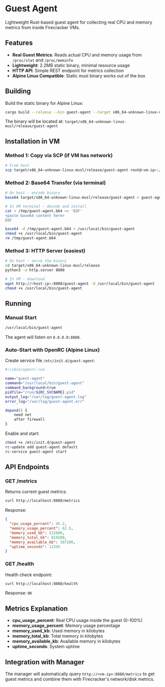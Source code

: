 # Guest Agent

Lightweight Rust-based guest agent for collecting real CPU and memory metrics from inside Firecracker VMs.

## Features

- **Real Guest Metrics**: Reads actual CPU and memory usage from `/proc/stat` and `/proc/meminfo`
- **Lightweight**: 2.2MB static binary, minimal resource usage
- **HTTP API**: Simple REST endpoint for metrics collection
- **Alpine Linux Compatible**: Static musl binary works out of the box

## Building

Build the static binary for Alpine Linux:

```bash
cargo build --release --bin guest-agent --target x86_64-unknown-linux-musl
```

The binary will be located at: `target/x86_64-unknown-linux-musl/release/guest-agent`

## Installation in VM

### Method 1: Copy via SCP (if VM has network)

```bash
# From host
scp target/x86_64-unknown-linux-musl/release/guest-agent root@<vm-ip>:/usr/local/bin/
```

### Method 2: Base64 Transfer (via terminal)

```bash
# On host - encode binary
base64 target/x86_64-unknown-linux-musl/release/guest-agent > guest-agent.b64

# In VM terminal - decode and install
cat > /tmp/guest-agent.b64 << 'EOF'
<paste base64 content here>
EOF

base64 -d /tmp/guest-agent.b64 > /usr/local/bin/guest-agent
chmod +x /usr/local/bin/guest-agent
rm /tmp/guest-agent.b64
```

### Method 3: HTTP Server (easiest)

```bash
# On host - serve the binary
cd target/x86_64-unknown-linux-musl/release
python3 -m http.server 8000

# In VM - download
wget http://<host-ip>:8000/guest-agent -O /usr/local/bin/guest-agent
chmod +x /usr/local/bin/guest-agent
```

## Running

### Manual Start

```bash
/usr/local/bin/guest-agent
```

The agent will listen on `0.0.0.0:8080`.

### Auto-Start with OpenRC (Alpine Linux)

Create service file `/etc/init.d/guest-agent`:

```bash
#!/sbin/openrc-run

name="guest-agent"
command="/usr/local/bin/guest-agent"
command_background=true
pidfile="/run/${RC_SVCNAME}.pid"
output_log="/var/log/guest-agent.log"
error_log="/var/log/guest-agent.err"

depend() {
    need net
    after firewall
}
```

Enable and start:

```bash
chmod +x /etc/init.d/guest-agent
rc-update add guest-agent default
rc-service guest-agent start
```

## API Endpoints

### GET /metrics

Returns current guest metrics:

```bash
curl http://localhost:8080/metrics
```

Response:

```json
{
  "cpu_usage_percent": 45.2,
  "memory_usage_percent": 62.5,
  "memory_used_kb": 512000,
  "memory_total_kb": 819200,
  "memory_available_kb": 307200,
  "uptime_seconds": 12345
}
```

### GET /health

Health check endpoint:

```bash
curl http://localhost:8080/health
```

Response: `OK`

## Metrics Explanation

- **cpu_usage_percent**: Real CPU usage inside the guest (0-100%)
- **memory_usage_percent**: Memory usage percentage
- **memory_used_kb**: Used memory in kilobytes
- **memory_total_kb**: Total memory in kilobytes
- **memory_available_kb**: Available memory in kilobytes
- **uptime_seconds**: System uptime

## Integration with Manager

The manager will automatically query `http://<vm-ip>:8080/metrics` to get guest metrics and combine them with Firecracker's network/disk metrics.
